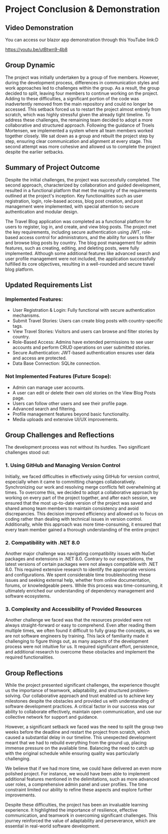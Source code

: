 # Project Conclusion & Demonstration

## Video Demonstration
You can access our blazor app demonstration through this YouTube link:D

https://youtu.be/utBtwn9-4b8

## Group Dynamic
The project was initially undertaken by a group of five members. However, during the development process, differences in communication styles and work approaches led to challenges within the group. As a result, the group decided to split, leaving four members to continue working on the project.
Adding to these difficulties, a significant portion of the code was inadvertently removed from the main repository and could no longer be accessed. This setback forced us to restart the project almost entirely from scratch, which was highly stressful given the already tight timeline.
To address these challenges, the remaining team decided to adopt a more collaborative and structured approach. Following the guidance of Troels Mortensen, we implemented a system where all team members worked together closely. We sat down as a group and rebuilt the project step by step, ensuring clear communication and alignment at every stage. This second attempt was more cohesive and allowed us to complete the project despite the earlier setbacks.

## Summary of Project Outcome
Despite the initial challenges, the project was successfully completed. The second approach, characterized by collaboration and guided development, resulted in a functional platform that met the majority of the requirements outlined at the project's inception. Key functionalities such as user registration, login, role-based access, blog post creation, and post management were implemented, with special attention to secure authentication and modular design.

The Travel Blog application was completed as a functional platform for users to register, log in, and create, and view blog posts. The project met the key requirements, including secure authentication using JWT, role-based access control for administrators, and the ability for users to filter and browse blog posts by country. The blog post management for admin features, such as creating, editing, and deleting posts, were fully implemented. Although some additional features like advanced search and user profile management were not included, the application successfully fulfilled its core objectives, resulting in a well-rounded and secure travel blog platform.

## Updated Requirements List
### Implemented Features:
-  User Registration & Login: Fully functional with secure authentication mechanisms.
-  Submit Travel Stories: Users can create blog posts with country-specific tags.
-  View Travel Stories: Visitors and users can browse and filter stories by country.
-  Role-Based Access: Admins have extended permissions to see user accounts and perform CRUD operations on user submitted stories.
-  Secure Authentication: JWT-based authentication ensures user data and access are protected.
-  Data Base Connection: SQLite connection.

### Not Implemented Features (Future Scope):
-  Admin can manage user accounts.
-  A user can edit or delete their own old stories on the View Blog Posts page.
-  Users can follow other users and see their profile page.
-  Advanced search and filtering.
-  Profile management features beyond basic functionality.
-  Media uploads and extensive UI/UX improvements.

## Group Challenges and Reflections
The development process was not without its hurdles. Two significant challenges stood out:

### 1.	Using GitHub and Managing Version Control
Initially, we faced difficulties in effectively using GitHub for version control, especially when it came to committing changes collaboratively. Synchronizing our work and resolving merge conflicts felt overwhelming at times. To overcome this, we decided to adopt a collaborative approach by working  on every part of the project together, and after each session, we ensured that the most up-to-date version of the project was saved and shared among team members to maintain consistency and avoid discrepancies. This decision improved efficiency and allowed us to focus on coding rather than dealing with technical issues in version control. Additionally, while this approach was more time-consuming, it ensured that every team member gained a thorough understanding of the entire project

### 2.	Compatibility with .NET 8.0
Another major challenge was navigating compatibility issues with NuGet packages and extensions in .NET 8.0. Contrary to our expectations, the latest versions of certain packages were not always compatible with .NET 8.0. This required extensive research to identify the appropriate versions and configurations. We spent considerable time troubleshooting these issues and seeking external help, whether from online documentation, forums, or knowledgeable peers. While this process was time-consuming, it ultimately enriched our understanding of dependency management and software ecosystems.

### 3.	Complexity and Accessibility of Provided Resources
   Another challenge we faced was that the resources provided were not always straight-forward or easy to comprehend. Even after reading them multiple times, we often found it difficult to fully grasp the concepts, as we are not software engineers by training. This lack of familiarity made it challenging to figure things out, as many aspects of the development process were not intuitive for us. It required significant effort, persistence, and additional research to overcome these obstacles and implement the required functionalities.

## Group Reflections

While the project presented significant challenges, the experience thought us the importance of teamwork, adaptability, and structured problem-solving. Our collaborative approach and trust enabled us to achieve key milestones despite the obstacles and provided us with understanding of software development practices. A critical factor in our success was our ability to collaborate effectively, maintain open communication, and use our collective network for support and guidance.

However, a significant setback we faced was the need to split the group two weeks before the deadline and restart the project from scratch, which caused a substantial delay in our timeline. This unexpected development meant that we had to rebuild everything from the ground up, placing immense pressure on the available time. Balancing the need to catch up with the original schedule while ensuring quality was particularly challenging.

We believe that if we had more time, we could have delivered an even more polished project. For instance, we would have been able to implement additional features mentioned in the delimitations, such as more advanced user roles, a comprehensive admin panel and user profiles. The time constraint limited our ability to refine these aspects and explore further improvements.

Despite these difficulties, the project has been an invaluable learning experience. It highlighted the importance of resilience, effective communication, and teamwork in overcoming significant challenges. This journey reinforced the value of adaptability and perseverance, which are essential in real-world software development.

